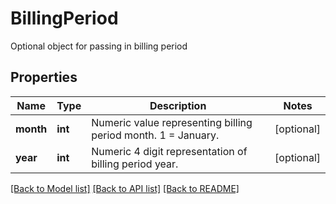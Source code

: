 # BillingPeriod

Optional object for passing in billing period
## Properties
Name | Type | Description | Notes
------------ | ------------- | ------------- | -------------
**month** | **int** | Numeric value representing billing period month.  1 &#x3D; January. | [optional] 
**year** | **int** | Numeric 4 digit representation of billing period year. | [optional] 

[[Back to Model list]](../README.md#documentation-for-models) [[Back to API list]](../README.md#documentation-for-api-endpoints) [[Back to README]](../README.md)


